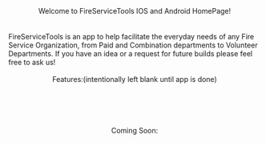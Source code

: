 <center>Welcome to FireServiceTools IOS and Android HomePage!</center>
<br>
<br>
FireServiceTools is an app to help facilitate the everyday needs of any Fire Service Organization, from Paid and Combination departments to Volunteer Departments.  If you have an idea or a request for future builds please feel free to ask us!
<br>
<br>
<center>Features:(intentionally left blank until app is done)</center>
<br>
<br>
<br>
<br>
<br>
<center><bold><darkblue>Coming Soon:</darkblue></bold></center>
